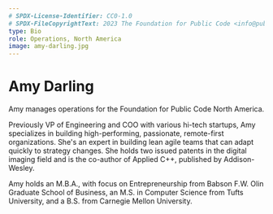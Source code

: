 ```yaml
---
# SPDX-License-Identifier: CC0-1.0
# SPDX-FileCopyrightText: 2023 The Foundation for Public Code <info@publiccode.net>
type: Bio
role: Operations, North America
image: amy-darling.jpg
---
```


# Amy Darling

Amy manages operations for the Foundation for Public Code North America.

Previously VP of Engineering and COO with various hi-tech startups, Amy specializes in building high-performing, passionate, remote-first organizations. She's an expert in building lean agile teams that can adapt quickly to strategy changes.
She holds two issued patents in the digital imaging field and is the co-author of Applied C++, published by Addison-Wesley.

Amy holds an M.B.A., with focus on Entrepreneurship from Babson F.W. Olin Graduate School of Business, an M.S. in Computer Science from Tufts University, and a B.S. from Carnegie Mellon University.
